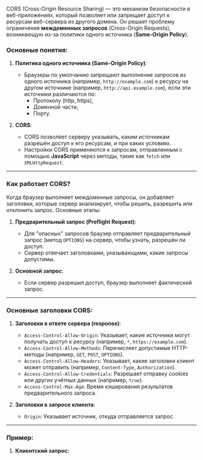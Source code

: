 CORS (Cross-Origin Resource Sharing) — это механизм безопасности в веб-приложениях, который позволяет или запрещает доступ к ресурсам веб-сервера из другого домена. Он решает проблему ограничения **междоменных запросов** (Cross-Origin Requests), возникающую из-за политики одного источника (**Same-Origin Policy**).

### Основные понятия:

1. **Политика одного источника (Same-Origin Policy)**:
    
    - Браузеры по умолчанию запрещают выполнение запросов из одного источника (например, `http://example.com`) к ресурсу на другом источнике (например, `http://api.example.com`), если эти источники различаются по:
        - Протоколу (http, https),
        - Доменной части,
        - Порту.
2. **CORS**:
    
    - CORS позволяет серверу указывать, каким источникам разрешён доступ к его ресурсам, и при каких условиях.
    - Настройки CORS применяются к запросам, отправленным с помощью **JavaScript** через методы, такие как `fetch` или `XMLHttpRequest`.

---

### Как работает CORS?

Когда браузер выполняет междоменные запросы, он добавляет заголовки, которые сервер анализирует, чтобы решить, разрешить или отклонить запрос. Основные этапы:

1. **Предварительный запрос (Preflight Request)**:
    
    - Для "опасных" запросов браузер отправляет предварительный запрос (метод `OPTIONS`) на сервер, чтобы узнать, разрешён ли доступ.
    - Сервер отвечает заголовками, указывающими, какие запросы допустимы.
2. **Основной запрос**:
    
    - Если сервер разрешил доступ, браузер выполняет фактический запрос.

---

### Основные заголовки CORS:

1. **Заголовки в ответе сервера (response)**:
    
    - `Access-Control-Allow-Origin`: Указывает, какие источники могут получать доступ к ресурсу (например, `*`, `https://example.com`).
    - `Access-Control-Allow-Methods`: Перечисляет допустимые HTTP-методы (например, `GET`, `POST`, `OPTIONS`).
    - `Access-Control-Allow-Headers`: Указывает, какие заголовки клиент может отправить (например, `Content-Type`, `Authorization`).
    - `Access-Control-Allow-Credentials`: Разрешает отправку cookies или других учётных данных (например, `true`).
    - `Access-Control-Max-Age`: Время кэширования результатов предварительного запроса.
2. **Заголовки в запросе клиента**:
    
    - `Origin`: Указывает источник, откуда отправляется запрос.

---

### Пример:

1. **Клиентский запрос:**